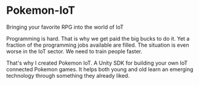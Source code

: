 # Pokemon-IoT
Bringing your favorite RPG into the world of IoT

Programming is hard. That is why we get paid the big bucks to do it. Yet a fraction of the programming jobs available are filled. The situation is even worse in the IoT sector. We need to train people faster.

That's why I created Pokemon IoT. A Unity SDK for building your own IoT connected Pokemon games. It helps both young and old learn an emerging technology through something they already liked.
